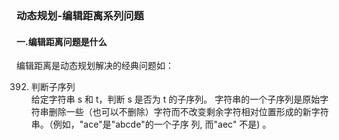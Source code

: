 ###  动态规划-编辑距离系列问题

#### 一.编辑距离问题是什么

编辑距离是动态规划解决的经典问题如：

392. 判断子序列          
给定字符串 s 和 t，判断 s 是否为 t 的子序列。
字符串的一个子序列是原始字符串删除一些（也可以不删除）字符而不改变剩余字符相对位置形成的新字符串。（例如，"ace"是"abcde"的一个子序
列, 而"aec" 不是) 。